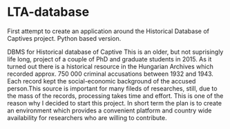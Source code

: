 # LTA-database

First attempt to create an application around the Historical Database of Captives project. Python based version.

DBMS for Historical database of Captive
This is an older, but not suprisingly life long, project of a couple of PhD and graduate students in 2015. As it turned out there is a historical resource in the Hungarian Archives which recorded approx. 750 000 criminal accusations between 1932 and 1943. Each record kept the social-economic background of the accused person.This source is important for many fileds of researches, still, due to the mass of the records, processing takes time and effort. This is one of the reason why I decided to start this project. In short term the plan is to create an environment which provides a convenient platform  and country wide availability for researchers who are willing to contribute.


